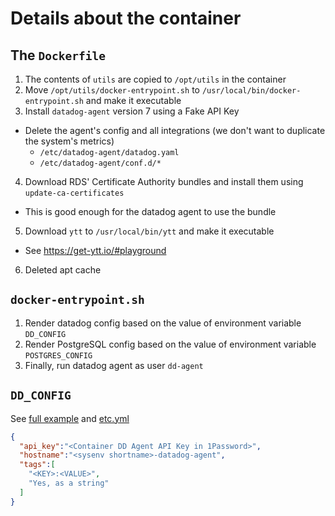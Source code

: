 # Details about the container

## The `Dockerfile`

1. The contents of `utils` are copied to `/opt/utils` in the container
2. Move `/opt/utils/docker-entrypoint.sh` to `/usr/local/bin/docker-entrypoint.sh` and make it executable
3. Install `datadog-agent` version 7 using a Fake API Key
  - Delete the agent's config and all integrations (we don't want to duplicate the system's metrics)
    - `/etc/datadog-agent/datadog.yaml`
    - `/etc/datadog-agent/conf.d/*`
4. Download RDS' Certificate Authority bundles and install them using `update-ca-certificates`
  - This is good enough for the datadog agent to use the bundle
5. Download `ytt` to `/usr/local/bin/ytt` and make it executable
  - See https://get-ytt.io/#playground
6. Deleted apt cache

## `docker-entrypoint.sh`

1. Render datadog config based on the value of environment variable `DD_CONFIG`
2. Render PostgreSQL config based on the value of environment variable `POSTGRES_CONFIG`
3. Finally, run datadog agent as user `dd-agent`

## `DD_CONFIG`

See [full example](https://github.com/DataDog/datadog-agent/blob/ccf751e3019b12cdf9360eff223209d1b4b4ca56/pkg/config/config_template.yaml) and [etc.yml](../utils/datadog/etc.yml)

```json
{
  "api_key":"<Container DD Agent API Key in 1Password>",
  "hostname":"<sysenv shortname>-datadog-agent",
  "tags":[
    "<KEY>:<VALUE>",
    "Yes, as a string"
  ]
}
```
